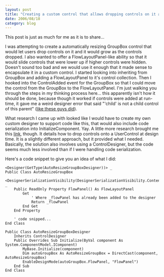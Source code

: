 ```yaml
---
layout: post
title: "Creating a custom control that allows dropping controls on it at design time"
date: 2006/08/18
category: blog
---
```


This post is just as much for me as it is to share...

I was attempting to create a automatically resizing GroupBox control that would let users drop controls on it and it would grow as the controls dropped. I also wanted to offer a FlowLayoutPanel-like ability so that it would slide controls that were lower up if higher controls were hidden. Doesn't sound too bad and we would use it enough that it made sense to encapsulate it in a custom control. I started looking into inheriting from GroupBox and adding a FlowLayoutPanel to it's control collection. Then I hooked into the ControlAdded event for the GroupBox so that I could move the control from the GroupBox to the FlowLayoutPanel. I'm just walking you through the steps in my thinking process here... this apparently isn't how it should be done, because though it worked if controls were added at run-time, it gave me a weird designer error that said "'child' is not a child control of this parent" ([like these guys did](http://forums.microsoft.com/MSDN/ShowPost.aspx?PostID=155600&SiteID=1)).

What research I came up with looked like I would have to create my own custom designer to support code like this, that would also include code serialization into InitializeComponent. Yay. A little more research brought me this [link](http://blogs.msdn.com/subhagpo/archive/2005/03/21/399782.aspx), though. It details how to drop controls onto a UserControl at design time. It is a slightly different approach, but it provided what I needed. Basically, the solution also involves using a ControlDesigner, but the code seems much less involved than if I were handling code serialization.

Here's a code snippet to give you an idea of what I did:

    <Designer(GetType(AutoResizeGroupBoxDesigner))> _
    Public Class AutoResizeGroupBox
        <DesignerSerializationVisibility(DesignerSerializationVisibility.Content)> _
        Public ReadOnly Property FlowPanel() As FlowLayoutPanel
            Get
                ' Where _flowPanel has already been added to the designer
                Return _flowPanel
            End Get
        End Property

        ' code snipped...
    End Class

    Public Class AutoResizeGroupBoxDesigner
        Inherits ControlDesigner
        Public Overrides Sub Initialize(ByVal component As System.ComponentModel.IComponent)
            MyBase.Initialize(component)
            Dim autoGroupBox As AutoResizeGroupBox = DirectCast(component, AutoResizeGroupBox)
            EnableDesignMode(autoGroupBox.FlowPanel, "FlowPanel")
        End Sub
    End Class

